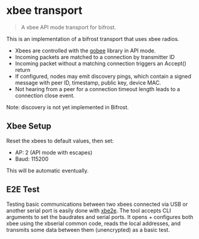 # xbee transport

> A xbee API mode transport for bifrost.

This is an implementation of a bifrost transport that uses xbee radios.

 - Xbees are controlled with the [gobee](https://github.com/pauleyj/gobee) library in API mode.
 - Incoming packets are matched to a connection by transmitter ID
 - Incoming packet without a matching connection triggers an Accept() return
 - If configured, nodes may emit discovery pings, which contain a signed message
   with peer ID, timestamp, public key, device MAC.
 - Not hearing from a peer for a connection timeout length leads to a connection close event.

Note: discovery is not yet implemented in Bifrost.
 
## Xbee Setup

Reset the xbees to default values, then set:

 - AP: 2 (API mode with escapes)
 - Baud: 115200
 
This will be automatic eventually.


## E2E Test

Testing basic communications between two xbees connected via USB or another
serial port is easily done with [xbe2e](./toys/xbe2e). The tool accepts CLI
arguments to set the baudrates and serial ports. It opens + configures both xbee
using the xbserial common code, reads the local addresses, and transmits some
data between them (unencrypted) as a basic test.
